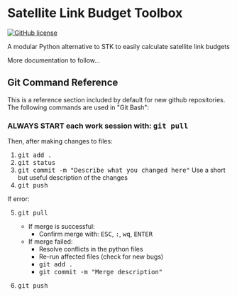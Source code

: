 # Satellite Link Budget Toolbox

[![GitHub license](https://img.shields.io/github/license/LMaiorano/Link-Budget-Toolbox)](https://github.com/LMaiorano/Link-Budget-Toolbox/blob/master/LICENSE)
<!-- [![Python Toolbox](https://github.com/LMaiorano/Link-Budget-Toolbox/actions/workflows/python-app.yml/badge.svg)](https://github.com/LMaiorano/Link-Budget-Toolbox/actions/workflows/python-app.yml) --->

A modular Python alternative to STK to easily calculate satellite link budgets

More documentation to follow...


## Git Command Reference

This is a reference section included by default for new github repositories. The following commands are used in "Git Bash":

### ALWAYS START each work session with: <kbd>git pull</kbd>

Then, after making changes to files:

1) <kbd>git add .</kbd>
2) <kbd>git status</kbd>
3) <kbd>git commit -m "Describe what you changed here"</kbd> Use a short but useful description of the changes
4) <kbd>git push</kbd>

If error:

5) <kbd>git pull</kbd>
    * If merge is successful: 
        - Confirm merge with: <kbd>ESC</kbd>, <kbd>:</kbd>, <kbd>wq</kbd>, <kbd>ENTER</kbd>
    * If merge failed: 
        - Resolve conflicts in the python files
        - Re-run affected files (check for new bugs)
        - <kbd>git add .</kbd>
        - <kbd>git commit -m "Merge description"</kbd>

6) <kbd>git push</kbd>

